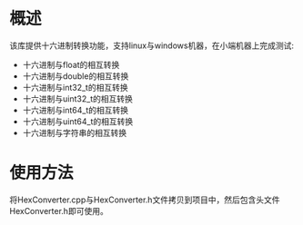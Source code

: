 # 概述
该库提供十六进制转换功能，支持linux与windows机器，在小端机器上完成测试:
* 十六进制与float的相互转换
* 十六进制与double的相互转换
* 十六进制与int32_t的相互转换
* 十六进制与uint32_t的相互转换
* 十六进制与int64_t的相互转换
* 十六进制与uint64_t的相互转换
* 十六进制与字符串的相互转换

# 使用方法
将HexConverter.cpp与HexConverter.h文件拷贝到项目中，然后包含头文件HexConverter.h即可使用。